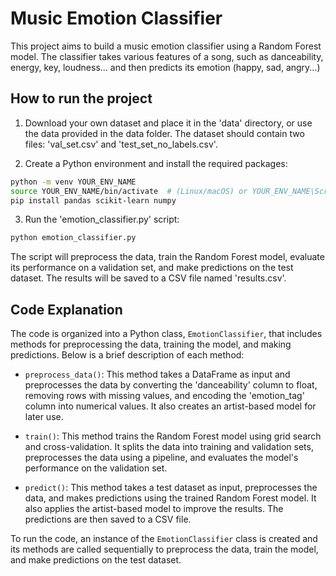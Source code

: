 # Music Emotion Classifier

This project aims to build a music emotion classifier using a Random Forest model. The classifier takes various features of a song, such as danceability, energy, key, loudness... and then predicts its emotion (happy, sad, angry...)

## How to run the project

1. Download your own dataset and place it in the 'data' directory, or use the data provided in the data folder. The dataset should contain two files: 'val_set.csv' and 'test_set_no_labels.csv'.

2. Create a Python environment and install the required packages:

```sh
python -m venv YOUR_ENV_NAME
source YOUR_ENV_NAME/bin/activate  # (Linux/macOS) or YOUR_ENV_NAME\Scripts\activate (Windows)
pip install pandas scikit-learn numpy
```

3. Run the 'emotion_classifier.py' script:

```sh
python emotion_classifier.py
```

The script will preprocess the data, train the Random Forest model, evaluate its performance on a validation set, and make predictions on the test dataset. The results will be saved to a CSV file named 'results.csv'.

## Code Explanation

The code is organized into a Python class, `EmotionClassifier`, that includes methods for preprocessing the data, training the model, and making predictions. Below is a brief description of each method:

- `preprocess_data()`: This method takes a DataFrame as input and preprocesses the data by converting the 'danceability' column to float, removing rows with missing values, and encoding the 'emotion_tag' column into numerical values. It also creates an artist-based model for later use.

- `train()`: This method trains the Random Forest model using grid search and cross-validation. It splits the data into training and validation sets, preprocesses the data using a pipeline, and evaluates the model's performance on the validation set.

- `predict()`: This method takes a test dataset as input, preprocesses the data, and makes predictions using the trained Random Forest model. It also applies the artist-based model to improve the results. The predictions are then saved to a CSV file.

To run the code, an instance of the `EmotionClassifier` class is created and its methods are called sequentially to preprocess the data, train the model, and make predictions on the test dataset.
